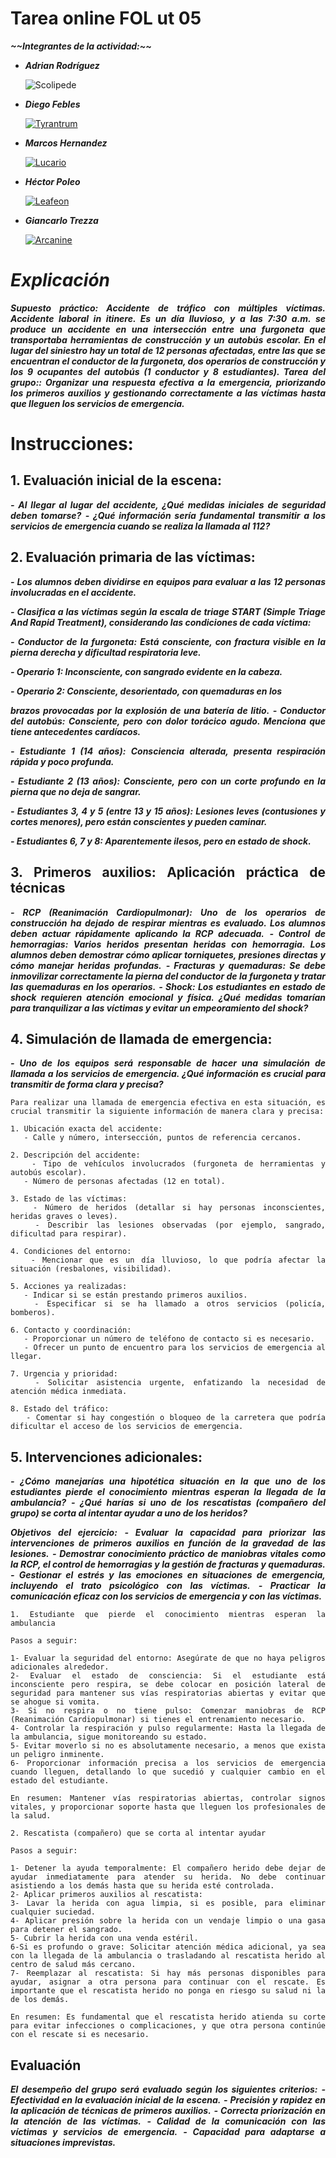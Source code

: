 <div align="justify">
  
  # Tarea online FOL ut 05
***\~\~Integrantes de la actividad:\~\~***

- ___Adrian Rodríguez___

  ![Scolipede](https://img.pokemondb.net/sprites/sword-shield/normal/scolipede.png)

- ___Diego Febles___

  [![Tyrantrum](https://img.pokemondb.net/sprites/sword-shield/normal/tyrantrum.png)](https://pokemondb.net/pokedex/tyrantrum) 

- ___Marcos Hernandez___

  [![Lucario](https://img.pokemondb.net/sprites/sword-shield/normal/lucario.png)](https://pokemondb.net/pokedex/lucario)
  
- ___Héctor Poleo___

  [![Leafeon](https://img.pokemondb.net/sprites/sword-shield/normal/leafeon.png)](https://pokemondb.net/pokedex/leafeon)
  
- ___Giancarlo Trezza___

  [![Arcanine](https://img.pokemondb.net/sprites/sword-shield/normal/arcanine.png)](https://pokemondb.net/pokedex/arcanine)

# ___Explicación___

___Supuesto práctico: Accidente de tráfico con múltiples víctimas.
Accidente laboral in itinere.
Es un día lluvioso, y a las 7:30 a.m. se produce un accidente en una
intersección entre una furgoneta que transportaba herramientas de
construcción y un autobús escolar. En el lugar del siniestro hay un total
de 12 personas afectadas, entre las que se encuentran el conductor de
la furgoneta, dos operarios de construcción y los 9 ocupantes del
autobús (1 conductor y 8 estudiantes).
Tarea del grupo:: Organizar una respuesta efectiva a la emergencia,
priorizando los primeros auxilios y gestionando correctamente a las
víctimas hasta que lleguen los servicios de emergencia.___

# Instrucciones:

## 1. Evaluación inicial de la escena:
___- Al llegar al lugar del accidente, ¿Qué medidas iniciales de
seguridad deben tomarse?___
___- ¿Qué información sería fundamental transmitir a los servicios de
emergencia cuando se realiza la llamada al 112?___

## 2. Evaluación primaria de las víctimas:
___- Los alumnos deben dividirse en equipos para evaluar a las 12
personas involucradas en el accidente.___

___- Clasifica a las víctimas según la escala de triage START (Simple
Triage And Rapid Treatment), considerando las condiciones de cada
víctima:___

___- Conductor de la furgoneta: Está consciente, con fractura visible
en la pierna derecha y dificultad respiratoria leve.___

___- Operario 1: Inconsciente, con sangrado evidente en la cabeza.___

___- Operario 2: Consciente, desorientado, con quemaduras en los___

___brazos provocadas por la explosión de una batería de litio.___
___- Conductor del autobús: Consciente, pero con dolor torácico
agudo. Menciona que tiene antecedentes cardíacos.___

___- Estudiante 1 (14 años): Consciencia alterada, presenta
respiración rápida y poco profunda.___

___- Estudiante 2 (13 años): Consciente, pero con un corte profundo
en la pierna que no deja de sangrar.___

___- Estudiantes 3, 4 y 5 (entre 13 y 15 años): Lesiones leves
(contusiones y cortes menores), pero están conscientes y pueden
caminar.___

___- Estudiantes 6, 7 y 8: Aparentemente ilesos, pero en estado de
shock.___


## 3. Primeros auxilios: Aplicación práctica de técnicas
___- RCP (Reanimación Cardiopulmonar): Uno de los operarios de
construcción ha dejado de respirar mientras es evaluado. Los alumnos
deben actuar rápidamente aplicando la RCP adecuada.___
___- Control de hemorragias: Varios heridos presentan heridas con
hemorragia. Los alumnos deben demostrar cómo aplicar torniquetes,
presiones directas y cómo manejar heridas profundas.___
___- Fracturas y quemaduras: Se debe inmovilizar correctamente la
pierna del conductor de la furgoneta y tratar las quemaduras en los
operarios.___
___- Shock: Los estudiantes en estado de shock requieren atención
emocional y física. ¿Qué medidas tomarían para tranquilizar a las
víctimas y evitar un empeoramiento del shock?___

## 4. Simulación de llamada de emergencia:
___- Uno de los equipos será responsable de hacer una simulación de
llamada a los servicios de emergencia. ¿Qué información es crucial
para transmitir de forma clara y precisa?___

```
Para realizar una llamada de emergencia efectiva en esta situación, es crucial transmitir la siguiente información de manera clara y precisa:

1. Ubicación exacta del accidente:
   - Calle y número, intersección, puntos de referencia cercanos.

2. Descripción del accidente:
   - Tipo de vehículos involucrados (furgoneta de herramientas y autobús escolar).
   - Número de personas afectadas (12 en total).

3. Estado de las víctimas:
   - Número de heridos (detallar si hay personas inconscientes, heridas graves o leves).
   - Describir las lesiones observadas (por ejemplo, sangrado, dificultad para respirar).

4. Condiciones del entorno:
   - Mencionar que es un día lluvioso, lo que podría afectar la situación (resbalones, visibilidad).

5. Acciones ya realizadas:
   - Indicar si se están prestando primeros auxilios.
   - Especificar si se ha llamado a otros servicios (policía, bomberos).

6. Contacto y coordinación:
   - Proporcionar un número de teléfono de contacto si es necesario.
   - Ofrecer un punto de encuentro para los servicios de emergencia al llegar.

7. Urgencia y prioridad:
   - Solicitar asistencia urgente, enfatizando la necesidad de atención médica inmediata.

8. Estado del tráfico:
   - Comentar si hay congestión o bloqueo de la carretera que podría dificultar el acceso de los servicios de emergencia.
```

## 5. Intervenciones adicionales:
___- ¿Cómo manejarías una hipotética situación en la que uno de los
estudiantes pierde el conocimiento mientras esperan la llegada de la
ambulancia?___
___- ¿Qué harías si uno de los rescatistas (compañero del grupo) se
corta al intentar ayudar a uno de los heridos?___

___Objetivos del ejercicio:___
___- Evaluar la capacidad para priorizar las intervenciones de primeros
auxilios en función de la gravedad de las lesiones.___
___- Demostrar conocimiento práctico de maniobras vitales como la RCP,
el control de hemorragias y la gestión de fracturas y quemaduras.___
___- Gestionar el estrés y las emociones en situaciones de emergencia,
incluyendo el trato psicológico con las víctimas.___
___- Practicar la comunicación eficaz con los servicios de emergencia y
con las víctimas.___

```
1. Estudiante que pierde el conocimiento mientras esperan la ambulancia

Pasos a seguir:

1- Evaluar la seguridad del entorno: Asegúrate de que no haya peligros adicionales alrededor.
2- Evaluar el estado de consciencia: Si el estudiante está inconsciente pero respira, se debe colocar en posición lateral de seguridad para mantener sus vías respiratorias abiertas y evitar que se ahogue si vomita.
3- Si no respira o no tiene pulso: Comenzar maniobras de RCP (Reanimación Cardiopulmonar) si tienes el entrenamiento necesario.
4- Controlar la respiración y pulso regularmente: Hasta la llegada de la ambulancia, sigue monitoreando su estado.
5- Evitar moverlo si no es absolutamente necesario, a menos que exista un peligro inminente.
6- Proporcionar información precisa a los servicios de emergencia cuando lleguen, detallando lo que sucedió y cualquier cambio en el estado del estudiante.

En resumen: Mantener vías respiratorias abiertas, controlar signos vitales, y proporcionar soporte hasta que lleguen los profesionales de la salud.

2. Rescatista (compañero) que se corta al intentar ayudar

Pasos a seguir:

1- Detener la ayuda temporalmente: El compañero herido debe dejar de ayudar inmediatamente para atender su herida. No debe continuar asistiendo a los demás hasta que su herida esté controlada.
2- Aplicar primeros auxilios al rescatista:
3- Lavar la herida con agua limpia, si es posible, para eliminar cualquier suciedad.
4- Aplicar presión sobre la herida con un vendaje limpio o una gasa para detener el sangrado.
5- Cubrir la herida con una venda estéril.
6-Si es profundo o grave: Solicitar atención médica adicional, ya sea con la llegada de la ambulancia o trasladando al rescatista herido al centro de salud más cercano.
7- Reemplazar al rescatista: Si hay más personas disponibles para ayudar, asignar a otra persona para continuar con el rescate. Es importante que el rescatista herido no ponga en riesgo su salud ni la de los demás.

En resumen: Es fundamental que el rescatista herido atienda su corte para evitar infecciones o complicaciones, y que otra persona continúe con el rescate si es necesario.

```
## Evaluación

___El desempeño del grupo será evaluado según los siguientes criterios:___
___- Efectividad en la evaluación inicial de la escena.___
___- Precisión y rapidez en la aplicación de técnicas de primeros auxilios.___
___- Correcta priorización en la atención de las víctimas.___
___- Calidad de la comunicación con las víctimas y servicios de
emergencia.___
___- Capacidad para adaptarse a situaciones imprevistas.___

</div>
